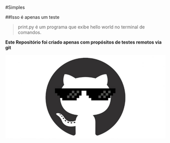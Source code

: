 #Simples 

##Isso é apenas um teste

> print.py é um programa que exibe hello world no terminal de comandos.

**Este Repositório foi criado apenas com propósitos de testes remotos via git**

![](github.jpeg)
